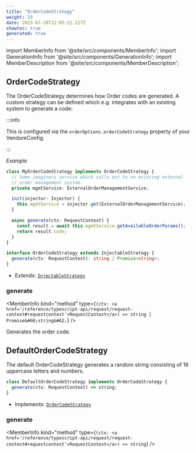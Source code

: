 ```yaml
---
title: "OrderCodeStrategy"
weight: 10
date: 2023-07-28T12:05:22.217Z
showtoc: true
generated: true
---
```

<!-- This file was generated from the Vendure source. Do not modify. Instead, re-run the "docs:build" script -->
import MemberInfo from '@site/src/components/MemberInfo';
import GenerationInfo from '@site/src/components/GenerationInfo';
import MemberDescription from '@site/src/components/MemberDescription';


## OrderCodeStrategy

<GenerationInfo sourceFile="packages/core/src/config/order/order-code-strategy.ts" sourceLine="39" packageName="@vendure/core" />

The OrderCodeStrategy determines how Order codes are generated.
A custom strategy can be defined which e.g. integrates with an
existing system to generate a code:

:::info

This is configured via the `orderOptions.orderCodeStrategy` property of
your VendureConfig.

:::

*Example*

```ts
class MyOrderCodeStrategy implements OrderCodeStrategy {
  // Some imaginary service which calls out to an existing external
  // order management system.
  private mgmtService: ExternalOrderManagementService;

  init(injector: Injector) {
    this.mgmtService = injector.get(ExternalOrderManagementService);
  }

  async generate(ctx: RequestContext) {
    const result = await this.mgmtService.getAvailableOrderParams();
    return result.code;
  }
}
```

```ts title="Signature"
interface OrderCodeStrategy extends InjectableStrategy {
  generate(ctx: RequestContext): string | Promise<string>;
}
```
* Extends: <code><a href='/reference/typescript-api/common/injectable-strategy#injectablestrategy'>InjectableStrategy</a></code>



<div className="members-wrapper">

### generate

<MemberInfo kind="method" type={`(ctx: <a href='/reference/typescript-api/request/request-context#requestcontext'>RequestContext</a>) => string | Promise&#60;string&#62;`}   />

Generates the order code.


</div>


## DefaultOrderCodeStrategy

<GenerationInfo sourceFile="packages/core/src/config/order/order-code-strategy.ts" sourceLine="55" packageName="@vendure/core" />

The default OrderCodeStrategy generates a random string consisting
of 16 uppercase letters and numbers.

```ts title="Signature"
class DefaultOrderCodeStrategy implements OrderCodeStrategy {
  generate(ctx: RequestContext) => string;
}
```
* Implements: <code><a href='/reference/typescript-api/orders/order-code-strategy#ordercodestrategy'>OrderCodeStrategy</a></code>



<div className="members-wrapper">

### generate

<MemberInfo kind="method" type={`(ctx: <a href='/reference/typescript-api/request/request-context#requestcontext'>RequestContext</a>) => string`}   />




</div>
